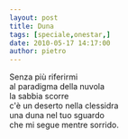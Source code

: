 ```yaml
---
layout: post
title: Duna
tags: [speciale,onestar,]
date: 2010-05-17 14:17:00
author: pietro
---
```

Senza più riferirmi<br/>al paradigma della nuvola<br/>la sabbia scorre<br/>c'è un deserto nella clessidra<br/>una duna nel tuo sguardo<br/>che mi segue mentre sorrido.
